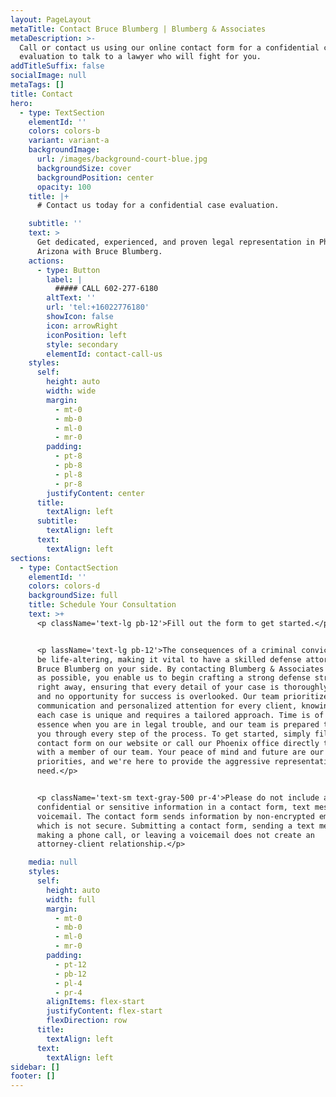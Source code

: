 ```yaml
---
layout: PageLayout
metaTitle: Contact Bruce Blumberg | Blumberg & Associates
metaDescription: >-
  Call or contact us using our online contact form for a confidential case
  evaluation to talk to a lawyer who will fight for you.
addTitleSuffix: false
socialImage: null
metaTags: []
title: Contact
hero:
  - type: TextSection
    elementId: ''
    colors: colors-b
    variant: variant-a
    backgroundImage:
      url: /images/background-court-blue.jpg
      backgroundSize: cover
      backgroundPosition: center
      opacity: 100
    title: |+
      # Contact us today for a confidential case evaluation.

    subtitle: ''
    text: >
      Get dedicated, experienced, and proven legal representation in Phoenix,
      Arizona with Bruce Blumberg.
    actions:
      - type: Button
        label: |
          ##### CALL 602-277-6180
        altText: ''
        url: 'tel:+16022776180'
        showIcon: false
        icon: arrowRight
        iconPosition: left
        style: secondary
        elementId: contact-call-us
    styles:
      self:
        height: auto
        width: wide
        margin:
          - mt-0
          - mb-0
          - ml-0
          - mr-0
        padding:
          - pt-8
          - pb-8
          - pl-8
          - pr-8
        justifyContent: center
      title:
        textAlign: left
      subtitle:
        textAlign: left
      text:
        textAlign: left
sections:
  - type: ContactSection
    elementId: ''
    colors: colors-d
    backgroundSize: full
    title: Schedule Your Consultation
    text: >+
      <p className='text-lg pb-12'>Fill out the form to get started.</p>


      <p lassName='text-lg pb-12'>The consequences of a criminal conviction can
      be life-altering, making it vital to have a skilled defense attorney like
      Bruce Blumberg on your side. By contacting Blumberg & Associates as soon
      as possible, you enable us to begin crafting a strong defense strategy
      right away, ensuring that every detail of your case is thoroughly examined
      and no opportunity for success is overlooked. Our team prioritizes clear
      communication and personalized attention for every client, knowing that
      each case is unique and requires a tailored approach. Time is of the
      essence when you are in legal trouble, and our team is prepared to guide
      you through every step of the process. To get started, simply fill out the
      contact form on our website or call our Phoenix office directly to speak
      with a member of our team. Your peace of mind and future are our top
      priorities, and we're here to provide the aggressive representation you
      need.</p>


      <p className='text-sm text-gray-500 pr-4'>Please do not include any
      confidential or sensitive information in a contact form, text message, or
      voicemail. The contact form sends information by non-encrypted email,
      which is not secure. Submitting a contact form, sending a text message,
      making a phone call, or leaving a voicemail does not create an
      attorney-client relationship.</p>

    media: null
    styles:
      self:
        height: auto
        width: full
        margin:
          - mt-0
          - mb-0
          - ml-0
          - mr-0
        padding:
          - pt-12
          - pb-12
          - pl-4
          - pr-4
        alignItems: flex-start
        justifyContent: flex-start
        flexDirection: row
      title:
        textAlign: left
      text:
        textAlign: left
sidebar: []
footer: []
---
```

